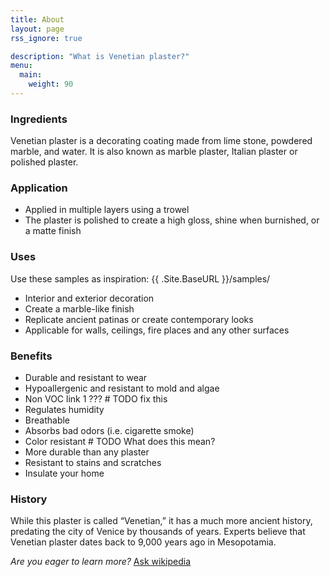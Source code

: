 ```yaml
---
title: About
layout: page
rss_ignore: true

description: "What is Venetian plaster?"
menu:
  main:
    weight: 90
---
```


### Ingredients

Venetian plaster is a decorating coating made from lime stone, powdered marble, and water.
It is also known as marble plaster, Italian plaster or polished plaster.

### Application
- Applied in multiple layers using a trowel
- The plaster is polished to create a high gloss, shine when burnished, or a matte finish

### Uses

Use these samples as inspiration: {{ .Site.BaseURL }}/samples/
- Interior and exterior decoration
- Create a marble-like finish
- Replicate ancient patinas or create contemporary looks
- Applicable for walls, ceilings, fire places and any other surfaces

### Benefits
- Durable and resistant to wear
- Hypoallergenic and resistant to mold and algae
- Non VOC link 1 ???  # TODO fix this
- Regulates humidity
- Breathable
- Absorbs bad odors (i.e. cigarette smoke)
- Color resistant  # TODO What does this mean?
- More durable than any plaster
- Resistant to stains and scratches
- Insulate your home

### History

While this plaster is called “Venetian,” it has a much more ancient history, predating the
city of Venice by thousands of years. Experts believe that Venetian plaster dates back to
9,000 years ago in Mesopotamia.

_Are you eager to learn more?_ [Ask wikipedia](https://en.wikipedia.org/wiki/Polished_plaster)
